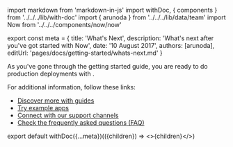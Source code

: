import markdown from 'markdown-in-js'
import withDoc, { components } from '../../../lib/with-doc'
import { arunoda } from '../../../lib/data/team'
import Now from '../../../components/now/now'

export const meta = {
  title: 'What\'s Next',
  description: 'What\'s next after you\'ve got started with Now',
  date: '10 August 2017',
  authors: [arunoda],
  editUrl: 'pages/docs/getting-started/whats-next.md'
}

As you've gone through the getting started guide, you are ready to do production deployments with <Now color="#000"/>.

For additional information, follow these links:

* [Discover more with guides](/docs/deployment-types/lifecycle)
* [Try example apps](/docs/examples/json-api)
* [Connect with our support channels](/docs/other/support-channels)
* [Check the frequently asked questions (FAQ)](/docs/other/faq)

export default withDoc({...meta})(({children}) => <>{children}</>)
